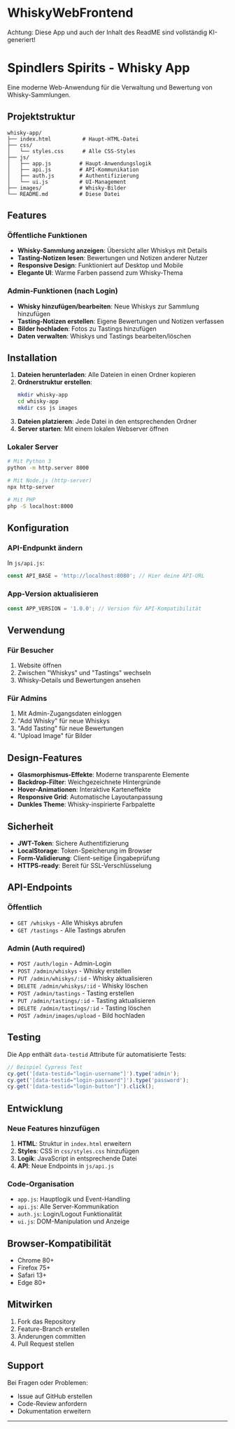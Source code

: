 # WhiskyWebFrontend
Achtung: Diese App und auch der Inhalt des ReadME sind vollständig KI-generiert!
# Spindlers Spirits - Whisky App

Eine moderne Web-Anwendung für die Verwaltung und Bewertung von Whisky-Sammlungen.

## Projektstruktur

```
whisky-app/
├── index.html          # Haupt-HTML-Datei
├── css/
│   └── styles.css      # Alle CSS-Styles
├── js/
│   ├── app.js         # Haupt-Anwendungslogik
│   ├── api.js         # API-Kommunikation
│   ├── auth.js        # Authentifizierung
│   └── ui.js          # UI-Management
├── images/            # Whisky-Bilder
└── README.md          # Diese Datei
```

## Features

### Öffentliche Funktionen
- **Whisky-Sammlung anzeigen**: Übersicht aller Whiskys mit Details
- **Tasting-Notizen lesen**: Bewertungen und Notizen anderer Nutzer
- **Responsive Design**: Funktioniert auf Desktop und Mobile
- **Elegante UI**: Warme Farben passend zum Whisky-Thema

### Admin-Funktionen (nach Login)
- **Whisky hinzufügen/bearbeiten**: Neue Whiskys zur Sammlung hinzufügen
- **Tasting-Notizen erstellen**: Eigene Bewertungen und Notizen verfassen
- **Bilder hochladen**: Fotos zu Tastings hinzufügen
- **Daten verwalten**: Whiskys und Tastings bearbeiten/löschen

## Installation

1. **Dateien herunterladen**: Alle Dateien in einen Ordner kopieren
2. **Ordnerstruktur erstellen**:
   ```bash
   mkdir whisky-app
   cd whisky-app
   mkdir css js images
   ```
3. **Dateien platzieren**: Jede Datei in den entsprechenden Ordner
4. **Server starten**: Mit einem lokalen Webserver öffnen

### Lokaler Server
```bash
# Mit Python 3
python -m http.server 8000

# Mit Node.js (http-server)
npx http-server

# Mit PHP
php -S localhost:8000
```

## Konfiguration

### API-Endpunkt ändern
In `js/api.js`:
```javascript
const API_BASE = 'http://localhost:8080'; // Hier deine API-URL
```

### App-Version aktualisieren
```javascript
const APP_VERSION = '1.0.0'; // Version für API-Kompatibilität
```

## Verwendung

### Für Besucher
1. Website öffnen
2. Zwischen "Whiskys" und "Tastings" wechseln
3. Whisky-Details und Bewertungen ansehen

### Für Admins
1. Mit Admin-Zugangsdaten einloggen
2. "Add Whisky" für neue Whiskys
3. "Add Tasting" für neue Bewertungen
4. "Upload Image" für Bilder

## Design-Features

- **Glasmorphismus-Effekte**: Moderne transparente Elemente
- **Backdrop-Filter**: Weichgezeichnete Hintergründe
- **Hover-Animationen**: Interaktive Karteneffekte
- **Responsive Grid**: Automatische Layoutanpassung
- **Dunkles Theme**: Whisky-inspirierte Farbpalette

## Sicherheit

- **JWT-Token**: Sichere Authentifizierung
- **LocalStorage**: Token-Speicherung im Browser
- **Form-Validierung**: Client-seitige Eingabeprüfung
- **HTTPS-ready**: Bereit für SSL-Verschlüsselung

## API-Endpoints

### Öffentlich
- `GET /whiskys` - Alle Whiskys abrufen
- `GET /tastings` - Alle Tastings abrufen

### Admin (Auth required)
- `POST /auth/login` - Admin-Login
- `POST /admin/whiskys` - Whisky erstellen
- `PUT /admin/whiskys/:id` - Whisky aktualisieren
- `DELETE /admin/whiskys/:id` - Whisky löschen
- `POST /admin/tastings` - Tasting erstellen
- `PUT /admin/tastings/:id` - Tasting aktualisieren  
- `DELETE /admin/tastings/:id` - Tasting löschen
- `POST /admin/images/upload` - Bild hochladen

## Testing

Die App enthält `data-testid` Attribute für automatisierte Tests:

```javascript
// Beispiel Cypress Test
cy.get('[data-testid="login-username"]').type('admin');
cy.get('[data-testid="login-password"]').type('password');
cy.get('[data-testid="login-button"]').click();
```

## Entwicklung

### Neue Features hinzufügen
1. **HTML**: Struktur in `index.html` erweitern
2. **Styles**: CSS in `css/styles.css` hinzufügen
3. **Logik**: JavaScript in entsprechende Datei
4. **API**: Neue Endpoints in `js/api.js`

### Code-Organisation
- `app.js`: Hauptlogik und Event-Handling
- `api.js`: Alle Server-Kommunikation
- `auth.js`: Login/Logout Funktionalität
- `ui.js`: DOM-Manipulation und Anzeige

## Browser-Kompatibilität

- Chrome 80+
- Firefox 75+
- Safari 13+
- Edge 80+

## Mitwirken

1. Fork das Repository
2. Feature-Branch erstellen
3. Änderungen committen
4. Pull Request stellen

## Support

Bei Fragen oder Problemen:
- Issue auf GitHub erstellen
- Code-Review anfordern
- Dokumentation erweitern

---
